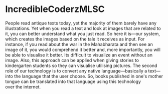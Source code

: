 # IncredibleCoderzMLSC
People read antique texts today, yet the majority of them barely have any illustrations. Yet when you read a text and look at images that are related to it, you can better understand what you just read.
So here it is—our system, which creates the images based on the tale it receives as input. For instance, if you read about the war in the Mahabharata and then see an image of it, you would comprehend it better and, more importantly, you will be able to visualise it better. Its difficult to visualize  an event without an image. Also, this approach can be applied when giving stories to kindergarten students so they can visualise utilising pictures.
The second role of our technology is to convert any native language—basically a text—into the language that the user choose. So, books published in one's mother tongue can be translated into that language using this technology over the internet.
